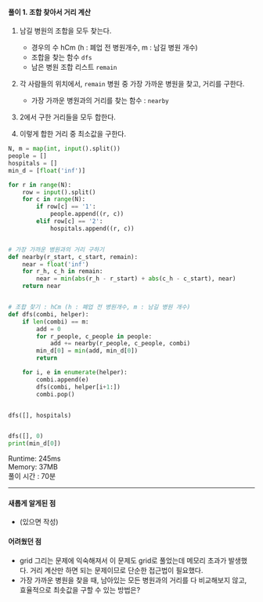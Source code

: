 #### 풀이 1. 조합 찾아서 거리 계산

1. 남길 병원의 조합을 모두 찾는다.
   - 경우의 수 hCm (h : 폐업 전 병원개수, m : 남길 병원 개수)
   - 조합을 찾는 함수 `dfs`
   - 남은 병원 조합 리스트 `remain`
  
2. 각 사람들의 위치에서, `remain` 병원 중 가장 가까운 병원을 찾고, 거리를 구한다.
   - 가장 가까운 병원과의 거리를 찾는 함수 : `nearby`
   
3. 2에서 구한 거리들을 모두 합한다.
4. 이렇게 합한 거리 중 최소값을 구한다.


```python
N, m = map(int, input().split())
people = []
hospitals = []
min_d = [float('inf')]

for r in range(N):
    row = input().split()
    for c in range(N):
        if row[c] == '1':
            people.append((r, c))
        elif row[c] == '2':
            hospitals.append((r, c))


# 가장 가까운 병원과의 거리 구하기
def nearby(r_start, c_start, remain):
    near = float('inf')
    for r_h, c_h in remain:
        near = min(abs(r_h - r_start) + abs(c_h - c_start), near)
    return near


# 조합 찾기 : hCm (h : 폐업 전 병원개수, m : 남길 병원 개수)
def dfs(combi, helper):
    if len(combi) == m:
        add = 0
        for r_people, c_people in people:
            add += nearby(r_people, c_people, combi)
        min_d[0] = min(add, min_d[0])
        return

    for i, e in enumerate(helper):
        combi.append(e)
        dfs(combi, helper[i+1:])
        combi.pop()


dfs([], hospitals)


dfs([], 0)
print(min_d[0])

```

Runtime: 245ms  
Memory: 37MB  
풀이 시간 : 70분  

--- 

#### 새롭게 알게된 점
  + (있으면 작성)

#### 어려웠던 점
  + grid 그리는 문제에 익숙해져서 이 문제도 grid로 풀었는데 메모리 초과가 발생했다. 거리 계산만 하면 되는 문제이므로 단순한 접근법이 필요했다.
  + 가장 가까운 병원을 찾을 때, 남아있는 모든 병원과의 거리를 다 비교해보지 않고, 효율적으로 최솟값을 구할 수 있는 방법은?
  

